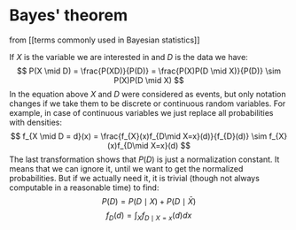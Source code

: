 # Bayes' theorem

from [[terms commonly used in Bayesian statistics]]

If $X$ is the variable we are interested in and $D$ is the data we have:
$$ P(X \mid D) =
\frac{P(XD)}{P(D)} =
\frac{P(X)P(D \mid X)}{P(D)} \sim
P(X)P(D \mid X) $$
In the equation above $X$ and $D$ were considered as events, but only notation changes if we take them to be discrete or continuous random variables. For example, in case of continuous variables we just replace all probabilities with densities:
$$ f_{X \mid D = d}(x) =
\frac{f_{X}(x)f_{D\mid X=x}(d)}{f_{D}(d)} \sim
f_{X}(x)f_{D\mid X=x}(d) $$
The last transformation shows that $P(D)$ is just a normalization constant. It means that we can ignore it, until we want to get the normalized probabilities. But if we actually need it, it is trivial (though not always computable in a reasonable time) to find:
$$P(D) = P(D\mid X) + P(D \mid \bar X)$$
$$f_{D}(d) = \int_{X} f_{D\mid X=x}(d) dx$$